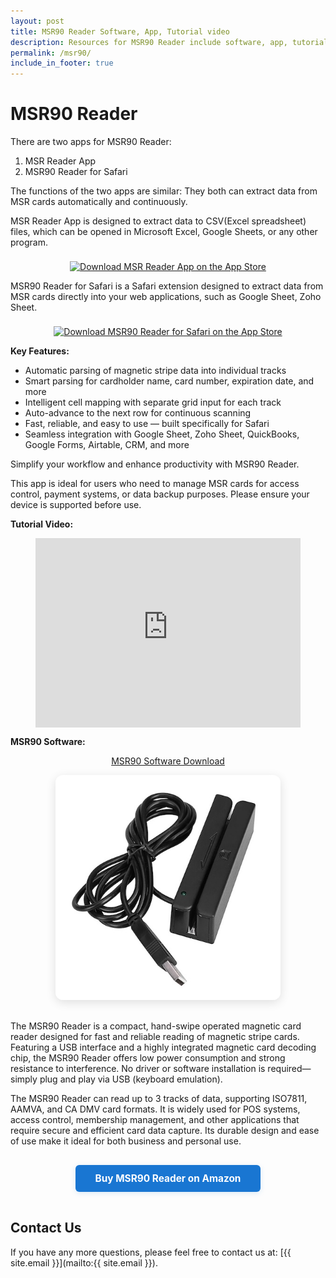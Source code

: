 ```yaml
---
layout: post
title: MSR90 Reader Software, App, Tutorial video 
description: Resources for MSR90 Reader include software, app, tutorial video, and more. With the app, you can extract data efficiently from MSR cards directly into your web applications, such as Google Sheet, Zoho Sheet, QuickBooks, Google Forms, Airtable, CRM, and more.
permalink: /msr90/
include_in_footer: true
---
```


# MSR90 Reader

There are two apps for MSR90 Reader:

1. MSR Reader App
2. MSR90 Reader for Safari

The functions of the two apps are similar:
They both can extract data from MSR cards automatically and continuously.

MSR Reader App is designed to extract data to CSV(Excel spreadsheet) files, which can be opened in Microsoft Excel, Google Sheets, or any other program.

<p align="center">
  <a href="{{ site.msr90_ios_download }}" target="_blank" rel="noopener noreferrer">
    <img src="/assets/apple-badge.png" alt="Download MSR Reader App on the App Store" style="height:56px; margin-top:8px;" />
  </a>
</p>

MSR90 Reader for Safari is a Safari extension designed to extract data from MSR cards directly into your web applications, such as Google Sheet, Zoho Sheet.

<p align="center">
  <a href="{{ site.msr90_safari_download }}" target="_blank" rel="noopener noreferrer">
    <img src="/assets/apple-badge.png" alt="Download MSR90 Reader for Safari on the App Store" style="height:56px; margin-top:8px;" />
  </a>
</p>

**Key Features:**
- Automatic parsing of magnetic stripe data into individual tracks
- Smart parsing for cardholder name, card number, expiration date, and more
- Intelligent cell mapping with separate grid input for each track
- Auto-advance to the next row for continuous scanning
- Fast, reliable, and easy to use — built specifically for Safari
- Seamless integration with Google Sheet, Zoho Sheet, QuickBooks, Google Forms, Airtable, CRM, and more


Simplify your workflow and enhance productivity with MSR90 Reader.

This app is ideal for users who need to manage MSR cards for access control, payment systems, or data backup purposes. Please ensure your device is supported before use.

**Tutorial Video:**
<figure class="video-container" style="display: flex; justify-content: center;">
  <iframe width="540" height="303" src="https://www.youtube.com/embed/Dx2-WNy8EOM" frameborder="0" allowfullscreen="true"> </iframe>
</figure>

**MSR90 Software:**
<p align="center">
  <a href="/assets/msr90setup.zip" target="_blank" rel="noopener noreferrer">MSR90 Software Download</a>
</p>

<p align="center">
  <img src="/assets/msr90product.jpg" alt="MSR90 Product Photo" style="max-width:360px; border-radius:12px; box-shadow:0 4px 16px rgba(0,0,0,0.12); margin-bottom:16px;" />
</p>

The MSR90 Reader is a compact, hand-swipe operated magnetic card reader designed for fast and reliable reading of magnetic stripe cards. Featuring a USB interface and a highly integrated magnetic card decoding chip, the MSR90 Reader offers low power consumption and strong resistance to interference. No driver or software installation is required—simply plug and play via USB (keyboard emulation).

The MSR90 Reader can read up to 3 tracks of data, supporting ISO7811, AAMVA, and CA DMV card formats. It is widely used for POS systems, access control, membership management, and other applications that require secure and efficient card data capture. Its durable design and ease of use make it ideal for both business and personal use.

<p align="center">
  <a href="https://amzn.to/3FRqRMD" target="_blank" rel="noopener noreferrer" style="display:inline-block; background:#1976d2; color:#fff; font-size:1.1em; font-weight:bold; padding:12px 32px; border-radius:6px; text-decoration:none; margin:16px 0; box-shadow:0 2px 8px rgba(25,118,210,0.15);">
    Buy MSR90 Reader on Amazon
  </a>
</p>

## Contact Us
If you have any more questions, please feel free to contact us at: [{{ site.email }}](mailto:{{ site.email }}).
